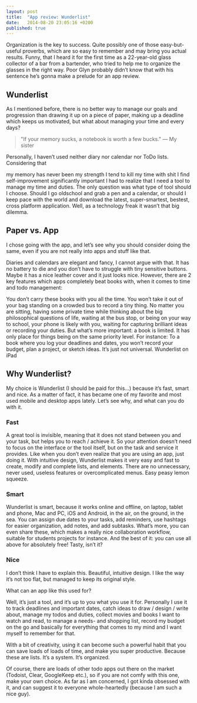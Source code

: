 ```yaml
---
layout: post
title:  "App review: Wunderlist"
date:   2014-08-20 23:05:16 +0200
published: true
---
```

Organization is the key to success.
Quite possibly one of those easy-but-useful proverbs, which are so easy to remember and may bring you actual results. Funny, that I heard it for the first time as a 22-year-old glass collector of a bar from a bartender, who tried to help me to organize the glasses in the right way. Poor Glyn probably didn’t know that with his sentence he’s gonna make a prelude for an app review.

## Wunderlist

As I mentioned before, there is no better way to manage our goals and progression than drawing it up on a piece of paper, making up a deadline which keeps us motivated, but what about managing your time and every days?

> "If your memory sucks, a notebook is worth a few bucks." — My sister 

Personally, I haven’t used neither diary nor calendar nor ToDo lists. Considering that

my memory has never been my strength
I tend to kill my time with shit
I find self-improvement significantly important
I had to realize that I need a tool to manage my time and duties. The only question was what type of tool should I choose. Should I go oldschool and grab a pen and a calendar, or should I keep pace with the world and download the latest, super-smartest, bestest, cross platform application. Well, as a technology freak it wasn’t that big dilemma.

## Paper vs. App

I chose going with the app, and let’s see why you should consider doing the same, even if you are not really into apps and stuff like that.

Diaries and calendars are elegant and fancy, I cannot argue with that. It has no battery to die and you don’t have to struggle with tiny sensitive buttons. Maybe it has a nice leather cover and it just looks nice. However, there are 2 key features which apps completely beat books with, when it comes to time and todo management:

You don’t carry these books with you all the time. You won’t take it out of your bag standing on a crowded bus to record a tiny thing. No matter you are sitting, having some private time while thinking about the big philosophical questions of life, waiting at the bus stop, or being on your way to school, your phone is likely with you, waiting for capturing brilliant ideas or recording your duties.
But what’s more important: a book is limited. It has only place for things being on the same priority level. For instance: To a book where you log your deadlines and dates, you won’t record your budget, plan a project, or sketch ideas. It’s just not universal.
Wunderlist on iPad

## Why Wunderlist?

My choice is Wunderlist (I should be paid for this…) because it’s fast, smart and nice. As a matter of fact, it has became one of my favorite and most used mobile and desktop apps lately. Let’s see why, and what can you do with it.

### Fast

A great tool is invisible, meaning that it does not stand between you and your task, but helps you to reach / achieve it. So your attention doesn’t need to focus on the interface or the tool itself, but on the task and service it provides. Like when you don’t even realize that you are using an app, just doing it. With intuitive design, Wunderlist makes it very easy and fast to create, modify and complete lists, and elements. There are no unnecessary, never used, useless features or overcomplicated menus. Easy peasy lemon squeeze.

### Smart

Wunderlist is smart, because it works online and offline, on laptop, tablet and phone, Mac and PC, iOS and Android, in the air, on the ground, in the sea. You can assign due dates to your tasks, add reminders, use hashtags for easier organization, add notes, and add subtasks. What’s more, you can even share these, which makes a really nice collaboration workflow, suitable for students projects for instance.
And the best of it: you can use all above for absolutely free! Tasty, isn’t it?

### Nice

I don’t think I have to explain this. Beautiful, intuitive design. I like the way it’s not too flat, but managed to keep its original style.

What can an app like this used for?

Well, it’s just a tool, and it’s up to you what you use it for.
Personally I use it to track deadlines and important dates, catch ideas to draw / design / write about, manage my todos and duties, collect movies and books I want to watch and read, to manage a needs- and shopping list, record my budget on the go and basically for everything that comes to my mind and I want myself to remember for that.

With a bit of creativity, using it can become such a powerful habit that you can save loads of loads of time, and make you super productive. Because these are lists. It’s a system. It’s organized.

Of course, there are loads of other todo apps out there on the market (Todoist, Clear, GoogleKeep etc.), so if you are not comfy with this one, make your own choice. As far as I am concerned, I got kinda obsessed with it, and can suggest it to everyone whole-heartedly (because I am such a nice guy).


